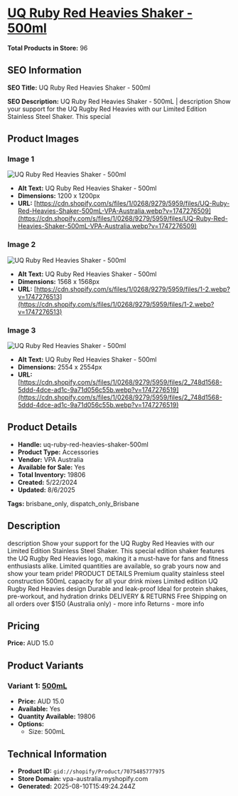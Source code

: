 # [UQ Ruby Red Heavies Shaker - 500ml](https://vpa-australia.myshopify.com/products/uq-ruby-red-heavies-shaker-500ml)

**Total Products in Store:** 96

## SEO Information

**SEO Title:** UQ Ruby Red Heavies Shaker - 500ml

**SEO Description:** UQ Ruby Red Heavies Shaker - 500mL | description Show your support for the UQ Rugby Red Heavies with our Limited Edition Stainless Steel Shaker. This special

## Product Images

### Image 1
![UQ Ruby Red Heavies Shaker - 500ml](https://cdn.shopify.com/s/files/1/0268/9279/5959/files/UQ-Ruby-Red-Heavies-Shaker-500mL-VPA-Australia.webp?v=1747276509)

- **Alt Text:** UQ Ruby Red Heavies Shaker - 500ml
- **Dimensions:** 1200 x 1200px
- **URL:** [https://cdn.shopify.com/s/files/1/0268/9279/5959/files/UQ-Ruby-Red-Heavies-Shaker-500mL-VPA-Australia.webp?v=1747276509](https://cdn.shopify.com/s/files/1/0268/9279/5959/files/UQ-Ruby-Red-Heavies-Shaker-500mL-VPA-Australia.webp?v=1747276509)

### Image 2
![UQ Ruby Red Heavies Shaker - 500ml](https://cdn.shopify.com/s/files/1/0268/9279/5959/files/1-2.webp?v=1747276513)

- **Alt Text:** UQ Ruby Red Heavies Shaker - 500ml
- **Dimensions:** 1568 x 1568px
- **URL:** [https://cdn.shopify.com/s/files/1/0268/9279/5959/files/1-2.webp?v=1747276513](https://cdn.shopify.com/s/files/1/0268/9279/5959/files/1-2.webp?v=1747276513)

### Image 3
![UQ Ruby Red Heavies Shaker - 500ml](https://cdn.shopify.com/s/files/1/0268/9279/5959/files/2_748d1568-5ddd-4dce-ad1c-9a71d056c55b.webp?v=1747276519)

- **Alt Text:** UQ Ruby Red Heavies Shaker - 500ml
- **Dimensions:** 2554 x 2554px
- **URL:** [https://cdn.shopify.com/s/files/1/0268/9279/5959/files/2_748d1568-5ddd-4dce-ad1c-9a71d056c55b.webp?v=1747276519](https://cdn.shopify.com/s/files/1/0268/9279/5959/files/2_748d1568-5ddd-4dce-ad1c-9a71d056c55b.webp?v=1747276519)

## Product Details

- **Handle:** uq-ruby-red-heavies-shaker-500ml
- **Product Type:** Accessories
- **Vendor:** VPA Australia
- **Available for Sale:** Yes
- **Total Inventory:** 19806
- **Created:** 5/22/2024
- **Updated:** 8/6/2025

**Tags:** brisbane_only, dispatch_only_Brisbane

## Description

description Show your support for the UQ Rugby Red Heavies with our Limited Edition Stainless Steel Shaker. This special edition shaker features the UQ Rugby Red Heavies logo, making it a must-have for fans and fitness enthusiasts alike. Limited quantities are available, so grab yours now and show your team pride! PRODUCT DETAILS Premium quality stainless steel construction 500mL capacity for all your drink mixes Limited edition UQ Rugby Red Heavies design Durable and leak-proof Ideal for protein shakes, pre-workout, and hydration drinks DELIVERY & RETURNS Free Shipping on all orders over $150 (Australia only) - more info Returns - more info

## Pricing

**Price:** AUD 15.0

## Product Variants

### Variant 1: [500mL](https://vpa-australia.myshopify.com/products/uq-ruby-red-heavies-shaker-500ml)

- **Price:** AUD 15.0
- **Available:** Yes
- **Quantity Available:** 19806
- **Options:**
  - Size: 500mL

## Technical Information

- **Product ID:** `gid://shopify/Product/7075485777975`
- **Store Domain:** vpa-australia.myshopify.com
- **Generated:** 2025-08-10T15:49:24.244Z

